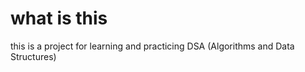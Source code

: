 # what is this

this is a project for learning and practicing DSA (Algorithms and Data Structures)


